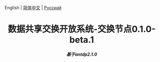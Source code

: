 English | [简体中文](./README.zh-CN.md) | [Русский](./README.ru-RU.md)

<h1 align="center">数据共享交换开放系统-交换节点0.1.0-beta.1</h1>
<h5 align="center">基于antdp2.1.0</h1>
